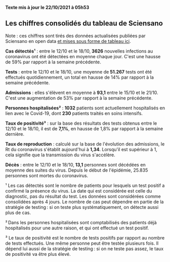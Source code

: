 <strong>Texte mis à jour le 22/10/2021 à 05h53</strong><h2>Les chiffres consolidés du tableau de Sciensano</h2><p>Note : ces chiffres sont tirés des données actualisées publiées par Sciensano en open data <a href='https://datastudio.google.com/embed/u/0/reporting/c14a5cfc-cab7-4812-848c-0369173148ab/page/ZwmOB_blank'>et mises sous forme de tableau ici</a>.<p><strong>Cas détectés¹</strong> : entre le 12/10 et le 18/10,<strong> 3626</strong> nouvelles infections au coronavirus ont été détectées en moyenne chaque jour. C'est une hausse de 59% par rapport à la semaine précédente.<p><strong>Tests</strong> : entre le 12/10 et le 18/10, une moyenne de<strong> 51.267</strong> tests ont été effectués quotidiennement, un total en hausse de 14% par rapport à la semaine précédente.<p><strong>Admissions</strong> : elles s'élèvent en moyenne à <strong> 93,1</strong> entre le 15/10 et le 21/10. C'est une augmentation de 53% par rapport à la semaine précédente.<p><strong>Personnes hospitalisées²</strong> : <strong>1032</strong> patients sont actuellement hospitalisés en lien avec le Covid-19, dont <strong>230</strong> patients traités en soins intensifs.<p><strong>Taux de positivité³</strong> : sur la base des résultats des tests obtenus entre le 12/10 et le 18/10, il est de <strong>7,1%</strong>, en hausse de 1,8% par rapport à la semaine dernière.<p><strong>Taux de reproduction</strong> : calculé sur la base de l'évolution des admissions, le Rt du coronavirus s'établit aujourd'hui à <strong>1,34</strong>. Lorsqu'il est supérieur à 1, cela signifie que la transmission du virus s'accélère.<p><strong>Décès</strong> : entre le 12/10 et le 18/10,<strong> 13,1</strong> personnes sont décédées en moyenne des suites du virus. Depuis le début de l'épidémie, 25.835 personnes sont mortes du coronavirus.<p>¹ Les cas détectés sont le nombre de patients pour lesquels un test positif a confirmé la présence du virus. La date qui est considérée est celle du diagnostic, pas du résultat du test. Les données sont considérées comme consolidées après 4 jours. Le nombre de cas peut dépendre en partie de la stratégie de testing : si on teste plus systématiquement, on détecte aussi plus de cas.<p>² Dans les personnes hospitalisées sont comptabilisés des patients déjà hospitalisés pour une autre raison, et qui ont effectué un test positif.<p>³ Le taux de positivité est le nombre de tests positifs par rapport au nombre de tests effectués. Une même personne peut être testée plusieurs fois. Il dépend lui aussi de la stratégie de testing : si on ne teste pas assez, le taux de positivité va être plus élevé.